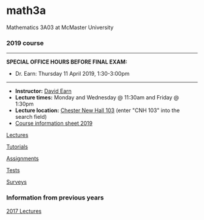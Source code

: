 # math3a
Mathematics 3A03 at McMaster University

### 2019 course

----

**SPECIAL OFFICE HOURS BEFORE FINAL EXAM:**
- Dr. Earn: Thursday 11 April 2019, 1:30-3:00pm

----

- **Instructor:** [David Earn](http://davidearn.mcmaster.ca)
- **Lecture times:** Monday and Wednesday @ 11:30am and Friday @ 1:30pm
- **Lecture location:** [Chester New Hall 103](https://library.mcmaster.ca/spaces/cct) (enter "CNH 103" into the search field)
- [Course information sheet 2019](handouts/3ainfo_2019.pdf)

[Lectures](lectures/LectureSchedule.md)

[Tutorials](tutorials/tutorials.md)

[Assignments](assignments/assignments.md)

[Tests](tests/tests.md)

[Surveys](surveys.md)

### Information from previous years

[2017 Lectures](lectures/2017/LectureSchedule2017.md)
